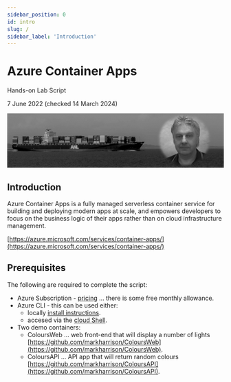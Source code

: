 ```yaml
---
sidebar_position: 0
id: intro
slug: /
sidebar_label: 'Introduction'
---
```


# Azure Container Apps

Hands-on Lab Script

7 June 2022 (checked 14 March 2024)

![](images/01-introduction.png)

## Introduction

Azure Container Apps is a fully managed serverless container service for building and deploying modern apps at scale, and empowers developers to focus on the business logic of their apps rather than on cloud infrastructure management.

[https://azure.microsoft.com/services/container-apps/](https://azure.microsoft.com/services/container-apps/)

## Prerequisites 

The following are required to complete the script:

- Azure Subscription -  [pricing](https://azure.microsoft.com/pricing/details/container-apps/) ... there is some free monthly allowance.
- Azure CLI - this can be used either:
  - locally [install instructions](https://docs.microsoft.com/cli/azure/install-azure-cli).
  - accesed via the [cloud Shell](https://shell.azure.com).
- Two demo containers:
  - ColoursWeb ... web front-end that will display a number of lights [https://github.com/markharrison/ColoursWeb](https://github.com/markharrison/ColoursWeb).
  - ColoursAPI ... API app that will return random colours [https://github.com/markharrison/ColoursAPI](https://github.com/markharrison/ColoursAPI).
